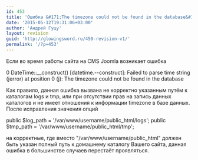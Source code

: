 ```yaml
---
id: 453
title: 'Ошибка &#171;The timezone could not be found in the database&#187; на сайте на базе CMS Joomla'
date: '2015-05-12T19:31:06+03:00'
author: 'Андрей Гуцу'
layout: revision
guid: 'http://glowingsword.ru/450-revision-v1/'
permalink: '/?p=453'
---
```


Если во время работы сайта на CMS Joomla возникает ошибка

 0 DateTime::__construct() [datetime.--construct]: Failed to parse time string (jerror) at position 0 (j): The timezone could not be found in the database

Как правило, данная ошибка вызвана не корректно указанным путём к каталогам logs и tmp, или при отсутствии прав на запись данных каталогов и не имеет отношения к  информации timezone в базе данных. После исправления значения опций 

public $log_path = '/var/www/username/public_html/logs';
public $tmp_path = '/var/www/username/public_html/tmp';

на корректные, где вместо "/var/www/username/public_html" должен быть указан полный путь к домашнему каталогу Вашего сайта, данная ошибка в большинстве случаев перестаёт проявляться.